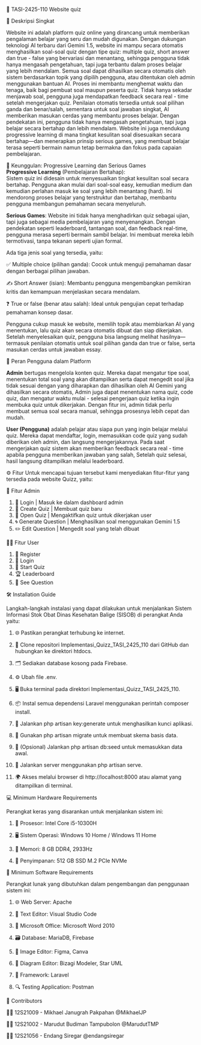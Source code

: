 🎯 TASI-2425-110 Website quiz

📌 Deskripsi Singkat

Website ini adalah platform quiz online yang dirancang untuk memberikan pengalaman belajar yang seru dan mudah digunakan. Dengan dukungan teknologi AI terbaru dari Gemini 1.5, website ini mampu secara otomatis menghasilkan soal-soal quiz dengan tipe quiz: multiple quiz, short answer dan true - false yang bervariasi dan menantang, sehingga pengguna tidak hanya mengasah pengetahuan, tapi juga terbantu dalam proses belajar yang lebih mendalam. Semua soal dapat dihasilkan secara otomatis oleh sistem berdasarkan topik yang dipilih pengguna, atau ditentukan oleh admin menggunakan bantuan AI. Proses ini membantu menghemat waktu dan tenaga, baik bagi pembuat soal maupun peserta quiz.
Tidak hanya sekadar menjawab soal, pengguna juga mendapatkan feedback secara real - time setelah mengerjakan quiz. Penilaian otomatis tersedia untuk soal pilihan ganda dan benar/salah, sementara untuk soal jawaban singkat, AI memberikan masukan cerdas yang membantu proses belajar.
Dengan pendekatan ini, pengguna tidak hanya mengasah pengetahuan, tapi juga belajar secara bertahap dan lebih mendalam. Website ini juga mendukung progressive learning di mana tingkat kesulitan soal disesuaikan secara bertahap—dan menerapkan prinsip serious games, yang membuat belajar terasa seperti bermain namun tetap bermakna dan fokus pada capaian pembelajaran.

🌱 Keunggulan: Progressive Learning dan Serious Games  
**Progressive Learning** (Pembelajaran Bertahap):  
Sistem quiz ini didesain untuk menyesuaikan tingkat kesulitan soal secara bertahap. Pengguna akan mulai dari soal-soal easy, kemudian medium dan kemudian perlahan masuk ke soal yang lebih menantang (hard). Ini mendorong proses belajar yang terstruktur dan bertahap, membantu pengguna membangun pemahaman secara menyeluruh.

**Serious Games**:
Website ini tidak hanya menghadirkan quiz sebagai ujian, tapi juga sebagai media pembelajaran yang menyenangkan. Dengan pendekatan seperti leaderboard, tantangan soal, dan feedback real-time, pengguna merasa seperti bermain sambil belajar. Ini membuat mereka lebih termotivasi, tanpa tekanan seperti ujian formal.

Ada tiga jenis soal yang tersedia, yaitu:

✅ Multiple choice (pilihan ganda): Cocok untuk menguji pemahaman dasar dengan berbagai pilihan jawaban.

✍️ Short Answer (isian): Membantu pengguna mengembangkan pemikiran kritis dan kemampuan menjelaskan secara mendalam.

❓ True or false (benar atau salah): Ideal untuk pengujian cepat terhadap pemahaman konsep dasar.

Pengguna cukup masuk ke website, memilih topik atau membiarkan AI yang menentukan, lalu quiz akan secara otomatis dibuat dan siap dikerjakan. Setelah menyelesaikan quiz, pengguna bisa langsung melihat hasilnya—termasuk penilaian otomatis untuk soal pilihan ganda dan true or false, serta masukan cerdas untuk jawaban essay.

👥 Peran Pengguna dalam Platform

**Admin** bertugas mengelola konten quiz. Mereka dapat mengatur tipe soal, menentukan total soal yang akan ditampilkan serta dapat mengedit soal jika tidak sesuai dengan yang diharapkan dan dihasilkan oleh AI Gemini yang dihasilkan secara otomatis, Admin juga dapat menentukan nama quiz, code quiz, dan mengatur waktu mulai - selesai pengerjaan quiz ketika ingin membuka quiz untuk dikerjakan. Dengan fitur ini, admin tidak perlu membuat semua soal secara manual, sehingga prosesnya lebih cepat dan mudah.

**User (Pengguna)** adalah pelajar atau siapa pun yang ingin belajar melalui quiz. Mereka dapat mendaftar, login, memasukkan code quiz yang sudah diberikan oleh admin, dan langsung mengerjakannya. Pada saat mengerjakan quiz sistem akan memberikan feedback secara real - time apabila pengguna memberikan jawaban yang salah, Setelah quiz selesai, hasil langsung ditampilkan melalui leaderboard.

⚙️ Fitur
Untuk mencapai tujuan tersebut kami menyediakan fitur-fitur yang tersedia pada website Quizz, yaitu:

👑 Fitur Admin
1. 🔐 Login | Masuk ke dalam dashboard admin
2. 🧠 Create Quiz | Membuat quiz baru
3. 📢 Open Quiz | Mengaktifkan quiz untuk dikerjakan user
4. 🌀 Generate Question | Menghasilkan soal menggunakan Gemini 1.5
5. ✏️ Edit Question | Mengedit soal yang telah dibuat



🙋‍♂️ Fitur User

1. 📝 Register
2. 🔐 Login
3. 🚀 Start Quiz
4. 🏆 Leaderboard
5. 📄 See Question



🛠️ Installation Guide

Langkah-langkah instalasi yang dapat dilakukan untuk menjalankan Sistem Informasi Stok Obat Dinas Kesehatan Balige (SISOB) di perangkat Anda yaitu:

1. 🌐 Pastikan perangkat terhubung ke internet.

2. 📁 Clone repositori Implementasi_Quizz_TASI_2425_110 dari GitHub dan hubungkan ke direktori htdocs.

3. 🗂️ Sediakan database kosong pada Firebase.

4. ⚙️ Ubah file .env.

5. 🖥️ Buka terminal pada direktori Implementasi_Quizz_TASI_2425_110.

6. 📦 Instal semua dependensi Laravel menggunakan perintah composer install.

7. 🔑 Jalankan php artisan key:generate untuk menghasilkan kunci aplikasi.

8. 🧱 Gunakan php artisan migrate untuk membuat skema basis data.

9. 🌱 (Opsional) Jalankan php artisan db:seed untuk memasukkan data awal.

10. 🚀 Jalankan server menggunakan php artisan serve.

11. 🌍 Akses melalui browser di http://localhost:8000 atau alamat yang ditampilkan di terminal.



💻 Minimum Hardware Requirements

Perangkat keras yang disarankan untuk menjalankan sistem ini:

1. 🧠 Prosesor: Intel Core i5-10300H

2. 🖥️ Sistem Operasi: Windows 10 Home / Windows 11 Home

3. 🧵 Memori: 8 GB DDR4, 2933Hz

4. 💾 Penyimpanan: 512 GB SSD M.2 PCIe NVMe



🧰 Minimum Software Requirements

Perangkat lunak yang dibutuhkan dalam pengembangan dan penggunaan sistem ini:

1. 🌐 Web Server: Apache

2. 📝 Text Editor: Visual Studio Code

3. 📄 Microsoft Office: Microsoft Word 2010

4. 🗃️ Database: MariaDB, Firebase

5. 🎨 Image Editor: Figma, Canva

6. 🧭 Diagram Editor: Bizagi Modeler, Star UML

7. 🧱 Framework: Laravel

8. 🔍 Testing Application: Postman



👥 Contributors

👨‍💻 12S21009 - Mikhael Janugrah Pakpahan @MikhaelJP

👨‍💻 12S21002 - Marudut Budiman Tampubolon @MarudutTMP

👩‍💻 12S21056 - Endang Siregar @endangsiregar

